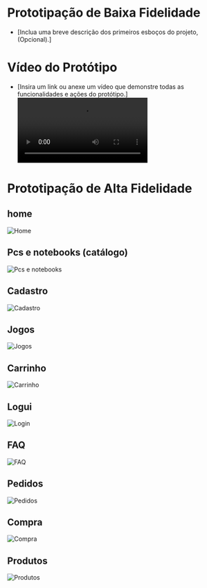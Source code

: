 # Prototipação de Baixa Fidelidade
- [Inclua uma breve descrição dos primeiros esboços do projeto, (Opcional).]

# Vídeo do Protótipo
- [Insira um link ou anexe um vídeo que demonstre todas as funcionalidades e ações do protótipo.]
![vidio](./img/imagens-figma/2023-12-04%2017-36-58.mkv)

# Prototipação de Alta Fidelidade


## home
![Home](./img/imagens-figma/home.png)
## Pcs e notebooks (catálogo)
![Pcs e notebooks](./img/imagens-figma/Pcs%20e%20Notebooks.png)
## Cadastro
![Cadastro](./img/imagens-figma/Cadastro.png)
## Jogos
![Jogos](./img/imagens-figma/JOOJ'S.png)
## Carrinho
![Carrinho](./img/imagens-figma/Carrinho.png)
## Logui
![Login](./img/imagens-figma/LOGIN.png)
## FAQ
![FAQ](./img/imagens-figma/FAQ.png)
## Pedidos
![Pedidos](./img/imagens-figma/Pedidos.png)
## Compra
![Compra](./img/imagens-figma/compra.png)
## Produtos
![Produtos](./img/imagens-figma/produto.png)
